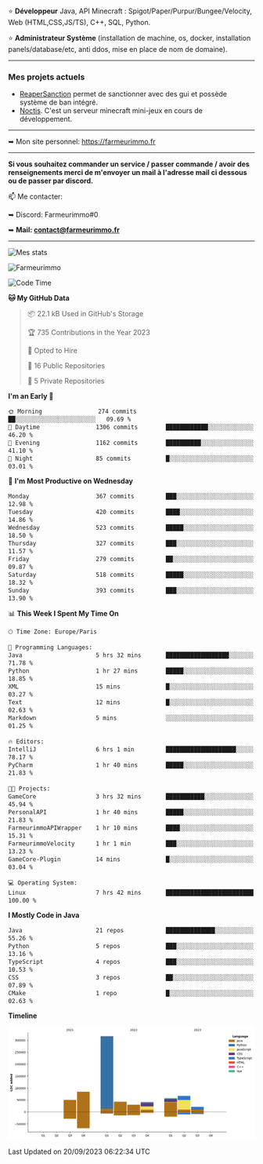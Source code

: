 ⭐ **Développeur** Java, API Minecraft : Spigot/Paper/Purpur/Bungee/Velocity, Web (HTML,CSS,JS/TS), C++, SQL, Python.

⭐ **Administrateur Système** (installation de machine, os, docker, installation panels/database/etc, anti ddos, mise en place de nom de domaine).

---

### Mes projets actuels
- [ReaperSanction](https://www.spigotmc.org/resources/reapersanction.89580/) permet de sanctionner avec des gui et possède système de ban intégré.
- [Noctis](https://discord.gg/ydRurvUJ8U). C'est un serveur minecraft mini-jeux en cours de développement.

---

➥ Mon site personnel: https://farmeurimmo.fr

---

**Si vous souhaitez commander un service / passer commande / avoir des renseignements merci de m'envoyer un mail à l'adresse mail ci dessous ou de passer par discord.**

📫 Me contacter:
 
   ➥ Discord: Farmeurimmo#0
   
   ➥ **Mail: contact@farmeurimmo.fr**

---

![Mes stats](https://github-readme-stats.farmeurimmo.fr/api?username=Farmeurimmo&count_private=true&show_icons=true&theme=radical)

<img src="https://komarev.com/ghpvc/?username=Farmeurimmo" alt="Farmeurimmo" />

<!--START_SECTION:waka-->
![Code Time](http://img.shields.io/badge/Code%20Time-921%20hrs%2054%20mins-blue)

**🐱 My GitHub Data** 

> 📦 22.1 kB Used in GitHub's Storage 
 > 
> 🏆 735 Contributions in the Year 2023
 > 
> 💼 Opted to Hire
 > 
> 📜 16 Public Repositories 
 > 
> 🔑 5 Private Repositories 
 > 
**I'm an Early 🐤** 

```text
🌞 Morning                274 commits         ██░░░░░░░░░░░░░░░░░░░░░░░   09.69 % 
🌆 Daytime                1306 commits        ████████████░░░░░░░░░░░░░   46.20 % 
🌃 Evening                1162 commits        ██████████░░░░░░░░░░░░░░░   41.10 % 
🌙 Night                  85 commits          █░░░░░░░░░░░░░░░░░░░░░░░░   03.01 % 
```
📅 **I'm Most Productive on Wednesday** 

```text
Monday                   367 commits         ███░░░░░░░░░░░░░░░░░░░░░░   12.98 % 
Tuesday                  420 commits         ████░░░░░░░░░░░░░░░░░░░░░   14.86 % 
Wednesday                523 commits         █████░░░░░░░░░░░░░░░░░░░░   18.50 % 
Thursday                 327 commits         ███░░░░░░░░░░░░░░░░░░░░░░   11.57 % 
Friday                   279 commits         ██░░░░░░░░░░░░░░░░░░░░░░░   09.87 % 
Saturday                 518 commits         █████░░░░░░░░░░░░░░░░░░░░   18.32 % 
Sunday                   393 commits         ███░░░░░░░░░░░░░░░░░░░░░░   13.90 % 
```


📊 **This Week I Spent My Time On** 

```text
🕑︎ Time Zone: Europe/Paris

💬 Programming Languages: 
Java                     5 hrs 32 mins       ██████████████████░░░░░░░   71.78 % 
Python                   1 hr 27 mins        █████░░░░░░░░░░░░░░░░░░░░   18.85 % 
XML                      15 mins             █░░░░░░░░░░░░░░░░░░░░░░░░   03.27 % 
Text                     12 mins             █░░░░░░░░░░░░░░░░░░░░░░░░   02.63 % 
Markdown                 5 mins              ░░░░░░░░░░░░░░░░░░░░░░░░░   01.25 % 

🔥 Editors: 
IntelliJ                 6 hrs 1 min         ████████████████████░░░░░   78.17 % 
PyCharm                  1 hr 40 mins        █████░░░░░░░░░░░░░░░░░░░░   21.83 % 

🐱‍💻 Projects: 
GameCore                 3 hrs 32 mins       ███████████░░░░░░░░░░░░░░   45.94 % 
PersonalAPI              1 hr 40 mins        █████░░░░░░░░░░░░░░░░░░░░   21.83 % 
FarmeurimmoAPIWrapper    1 hr 10 mins        ████░░░░░░░░░░░░░░░░░░░░░   15.31 % 
FarmeurimmoVelocity      1 hr 1 min          ███░░░░░░░░░░░░░░░░░░░░░░   13.23 % 
GameCore-Plugin          14 mins             █░░░░░░░░░░░░░░░░░░░░░░░░   03.04 % 

💻 Operating System: 
Linux                    7 hrs 42 mins       █████████████████████████   100.00 % 
```

**I Mostly Code in Java** 

```text
Java                     21 repos            ██████████████░░░░░░░░░░░   55.26 % 
Python                   5 repos             ███░░░░░░░░░░░░░░░░░░░░░░   13.16 % 
TypeScript               4 repos             ███░░░░░░░░░░░░░░░░░░░░░░   10.53 % 
CSS                      3 repos             ██░░░░░░░░░░░░░░░░░░░░░░░   07.89 % 
CMake                    1 repo              █░░░░░░░░░░░░░░░░░░░░░░░░   02.63 % 
```



**Timeline**

![Lines of Code chart](https://raw.githubusercontent.com/Farmeurimmo/Farmeurimmo/main/assets/bar_graph.png)


 Last Updated on 20/09/2023 06:22:34 UTC
<!--END_SECTION:waka-->
